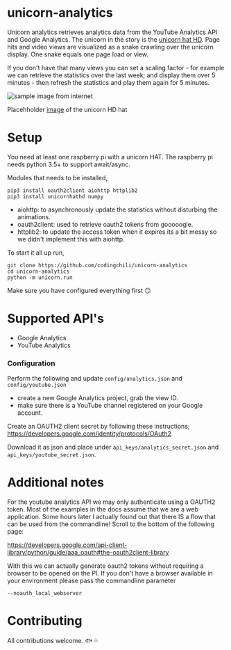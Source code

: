 # unicorn-analytics
Unicorn analytics retrieves analytics data from the YouTube Analytics API and Google Analytics.
The unicorn in the story is the [unicorn hat HD](https://shop.pimoroni.com/products/unicorn-hat-hd). Page hits
and video views are visualized as a snake crawling over the unicorn display. One snake equals one page load or view.

If you don't have that many views you can set a scaling factor - for example we can retrieve the statistics
over the last week; and display them over 5 minutes - then refresh the statistics and play them again for 5 minutes.

![sample image from internet](https://cdn-shop.adafruit.com/product-videos/320x240/3580-03.jpg)

Placehholder [image](https://www.adafruit.com/product/3580) of the unicorn HD hat

# Setup
You need at least one raspberry pi with a unicorn HAT. 
The raspberry pi needs python 3.5+ to support await/async.

Modules that needs to be installed,

```
pip3 install oauth2client aiohttp httplib2
pip3 install unicornhathd numpy
```

- aiohttp: to asynchronously update the statistics without disturbing the animations.
- oauth2client: used to retrieve oauth2 tokens from gooooogle.
- httplib2: to update the access token when it expires its a bit messy so we didn't implement this with aiohttp.

To start it all up run,
```
git clone https://github.com/codingchili/unicorn-analytics
cd unicorn-analytics
python -m unicorn.run
```

Make sure you have configured everything first :smirk:

# Supported API's

- Google Analytics
- YouTube Analytics

### Configuration
Perform the following and update `config/analytics.json` and `config/youtube.json`

- create a new Google Analytics project, grab the view ID.
- make sure there is a YouTube channel registered on your Google account.

Create an OAUTH2 client secret by following these instructions;
https://developers.google.com/identity/protocols/OAuth2

Download it as json and place under `api_keys/analytics_secret.json` and `api_keys/youtube_secret.json`.

# Additional notes

For the youtube analytics API we may only authenticate using a OAUTH2 token. Most of the examples in the docs assume 
that we are a web application. Some hours later I actually found out that there IS a flow that can be used from the 
commandline! Scroll to the bottom of the following page:

https://developers.google.com/api-client-library/python/guide/aaa_oauth#the-oauth2client-library

With this we can actually generate oauth2 tokens without requiring a browser to be opened on the PI. If you 
don't have a browser available in your environment please pass the commandline parameter

```
--noauth_local_webserver
```

# Contributing
All contributions welcome. :fish: :sweat_drops:
